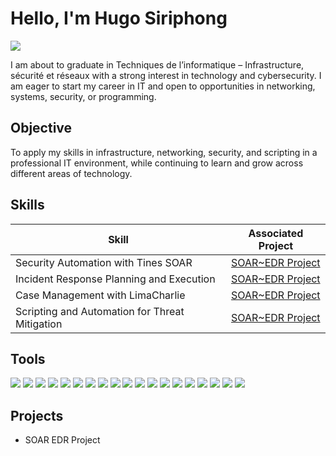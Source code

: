 # Hello, I'm Hugo Siriphong
<a href="https://www.linkedin.com/in/hsiriphong"><img src="https://img.shields.io/badge/-LinkedIn-0072b1?&style=for-the-badge&logo=linkedin&logoColor=white" /></a>

I am about to graduate in Techniques de l’informatique – Infrastructure, sécurité et réseaux with a strong interest in technology and cybersecurity. I am eager to start my career in IT and open to opportunities in networking, systems, security, or programming.

## Objective

To apply my skills in infrastructure, networking, security, and scripting in a professional IT environment, while continuing to learn and grow across different areas of technology.

## Skills

| Skill                                         | Associated Project         |
|-----------------------------------------------|----------------------------|
| Security Automation with Tines SOAR          | <a href="https://google.com"> SOAR~EDR Project</a>|
| Incident Response Planning and Execution | <a href="https://google.com">SOAR~EDR Project</a>|
| Case Management with LimaCharlie        | <a href="https://google.com">SOAR~EDR Project</a>|
| Scripting and Automation for Threat Mitigation | <a href="https://google.com">SOAR~EDR Project</a>|

## Tools
<div> <img src="https://img.shields.io/badge/-Microsoft_Office_365-0078D4?&style=for-the-badge&logo=microsoftoffice&logoColor=white" /> <img src="https://img.shields.io/badge/-Wireshark-1679A7?&style=for-the-badge&logo=Wireshark&logoColor=white" /> <img src="https://img.shields.io/badge/-Cisco_Packet_Tracer-FF0000?&style=for-the-badge&logo=Cisco&logoColor=white" /> <img src="https://img.shields.io/badge/-VirtualBox-0F9D58?&style=for-the-badge&logo=VirtualBox&logoColor=white" /> <img src="https://img.shields.io/badge/-VMware-607078?&style=for-the-badge&logo=VMware&logoColor=white" /> <img src="https://img.shields.io/badge/-Freshdesk-FF6C37?&style=for-the-badge&logo=Freshdesk&logoColor=white" /> <img src="https://img.shields.io/badge/-Asana-F76B1C?&style=for-the-badge&logo=Asana&logoColor=white" /> <img src="https://img.shields.io/badge/-AnyDesk-FF0000?&style=for-the-badge&logo=AnyDesk&logoColor=white" /> <img src="https://img.shields.io/badge/-Jira-0052CC?&style=for-the-badge&logo=Jira&logoColor=white" /> <img src="https://img.shields.io/badge/-Git-F05032?&style=for-the-badge&logo=Git&logoColor=white" /> <img src="https://img.shields.io/badge/-AWS-232F3E?&style=for-the-badge&logo=Amazon-AWS&logoColor=white" /> <img src="https://img.shields.io/badge/-Azure-0089D6?&style=for-the-badge&logo=Microsoft-Azure&logoColor=white" /> <img src="https://img.shields.io/badge/-Docker-2496ED?&style=for-the-badge&logo=Docker&logoColor=white" /> <img src="https://img.shields.io/badge/-Tines-00CFFF?&style=for-the-badge&logo=Tines&logoColor=white" /> <img src="https://img.shields.io/badge/-Timacharlie-FF6600?&style=for-the-badge&logo=Timacharlie&logoColor=white" /> <img src="https://img.shields.io/badge/-Python-3776AB?&style=for-the-badge&logo=Python&logoColor=white" /> <img src="https://img.shields.io/badge/-Bash-4EAA25?&style=for-the-badge&logo=GNU-Bash&logoColor=white" /> <img src="https://img.shields.io/badge/-PowerShell-012456?&style=for-the-badge&logo=PowerShell&logoColor=white" /> <img src="https://img.shields.io/badge/-SQL-CC2927?&style=for-the-badge&logo=Microsoft-SQL-Server&logoColor=white" /> </div>

## Projects
- SOAR EDR Project
